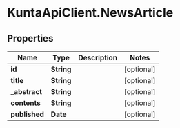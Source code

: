 # KuntaApiClient.NewsArticle

## Properties
Name | Type | Description | Notes
------------ | ------------- | ------------- | -------------
**id** | **String** |  | [optional] 
**title** | **String** |  | [optional] 
**_abstract** | **String** |  | [optional] 
**contents** | **String** |  | [optional] 
**published** | **Date** |  | [optional] 


